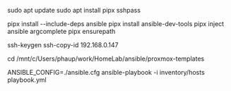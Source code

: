 sudo apt update
sudo apt install pipx sshpass

pipx install --include-deps ansible
pipx install ansible-dev-tools
pipx inject ansible argcomplete
pipx ensurepath


ssh-keygen
ssh-copy-id 192.168.0.147

cd /mnt/c/Users/phaup/work/HomeLab/ansible/proxmox-templates

ANSIBLE_CONFIG=./ansible.cfg ansible-playbook -i inventory/hosts playbook.yml